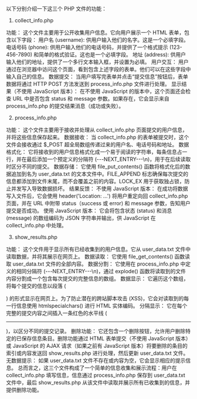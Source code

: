 以下分别介绍一下这三个 PHP 文件的功能：

1. collect_info.php

功能： 这个文件主要用于公开收集用户信息。它向用户展示一个 HTML 表单，包含以下字段：
用户名 (username): 供用户输入他们的名字。这是一个必填字段。
电话号码 (phone): 供用户输入他们的电话号码，并提供了一个格式提示 (123-456-7890) 和简单的格式验证。这也是一个必填字段。
地址 (address): 供用户输入他们的地址，提供了一个多行文本输入框，并设置为必填。
用户交互： 用户通过在浏览器中访问这个页面，看到包含上述字段的表单。他们可以在这些字段中输入自己的信息。
数据提交： 当用户填写完表单并点击“提交信息”按钮后，表单数据将通过 HTTP POST 方法发送到 process_info.php 文件进行处理。
显示结果（不使用 JavaScript 版本）： 在不使用 JavaScript 的版本中，这个页面还会检查 URL 中是否包含 status 和 message 参数。如果存在，它会显示来自 process_info.php 的提交结果消息（成功或失败）。

2. process_info.php

功能： 这个文件主要用于接收并处理从 collect_info.php 页面提交的用户信息，并将这些信息保存起来。
数据接收： 当 collect_info.php 的表单被提交时，这个文件会接收通过 $_POST 超全局数组传递过来的用户名、电话号码和地址。
数据格式化： 它将接收到的用户信息格式化成一个易于阅读的字符串，每条信息占一行，并在最后添加一个预定义的分隔符 (---NEXT_ENTRY---\n)，用于在后续读取时区分不同的提交。
数据存储： 它使用 file_put_contents() 函数将格式化后的数据追加到名为 user_data.txt 的文本文件中。FILE_APPEND 标志确保每次提交的信息都添加到文件末尾，而不会覆盖之前的内容。LOCK_EX 用于获取独占锁，防止并发写入导致数据损坏。
结果反馈：
不使用 JavaScript 版本： 在成功将数据写入文件后，它会使用 header('Location: ...') 将用户重定向回 collect_info.php 页面，并在 URL 中附带 status（success 或 error) 和 message 参数，告知用户提交是否成功。
使用 JavaScript 版本： 它会将包含状态 (status) 和消息 (message) 的数组编码为 JSON 字符串并输出，供 JavaScript 在 collect_info.php 中处理。

3. show_results.php

功能： 这个文件用于显示所有已经收集到的用户信息。它从 user_data.txt 文件中读取数据，并将其展示在网页上。
数据读取： 它使用 file_get_contents() 函数读取 user_data.txt 文件的全部内容。
数据分割： 它使用在 process_info.php 中定义的相同分隔符 (---NEXT_ENTRY---\n)，通过 explode() 函数将读取到的文件内容分割成一个包含每次提交的完整信息的数组。
数据显示： 它遍历这个数组，将每个提交的信息以段落 (<p>) 的形式显示在网页上。为了防止潜在的跨站脚本攻击 (XSS)，它会对读取到的每一行信息使用 htmlspecialchars() 进行 HTML 实体编码。
分隔显示： 它在每个完整的提交内容之间插入一条红色的水平线 (<hr class='separator'>)，以区分不同的提交记录。
删除功能： 它还包含一个删除按钮，允许用户删除特定的已保存信息条目。删除功能通过 HTML 表单提交（不使用 JavaScript 版本）或 JavaScript 的 AJAX 请求（如果之前有 JavaScript 版本）将要删除的条目的索引或内容发送回 show_results.php 进行处理，然后更新 user_data.txt 文件。
无数据提示： 如果 user_data.txt 文件不存在或内容为空，它会显示相应的提示信息。
总而言之，这三个文件构成了一个简单的信息收集和展示流程：用户在 collect_info.php 填写信息，信息通过 process_info.php 保存到 user_data.txt 文件中，最后 show_results.php 从该文件中读取并展示所有已收集到的信息，并提供删除功能。
